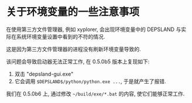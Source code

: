 # 关于环境变量的一些注意事项

在使用第三方文件管理器, 例如 xyplorer, 会出现环境变量中的 DEPSLAND 与实际在系统环境变量设置中看到的不符的情况.

这是因为第三方文件管理器的进程没有刷新环境变量导致的.

该问题会导致启动器无法正常工作, 在 0.5.0b5 版本上复现如下:

1. 双击 "depsland-gui.exe"
2. 它会调用 `$DEPSLAND$/python/python.exe ...`, 于是就产生了报错.

我们在 0.5.0b6 上, 通过修改 `~/build/exe/*.bat` 的内容, 使它们能够正常工作.
